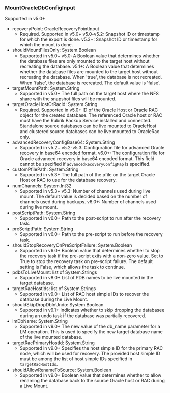 ### MountOracleDbConfigInput
Supported in v5.0+

- recoveryPoint: OracleRecoveryPointInput
  - Required. Supported in v5.0+
v5.0-v5.2: Snapshot ID or timestamp for which the export is done.
v5.3+: Snapshot ID or timestamp for which the mount is done.
- shouldMountFilesOnly: System.Boolean
  - Supported in v5.0+
v5.0: A Boolean value that determines whether the database files are only mounted to the target host without recreating the database.
v5.1+: A Boolean value that determines whether the database files are mounted to the target host without recreating the database. When 'true', the database is not recreated. When 'false', the database is recreated. The default value is 'false'.
- targetMountPath: System.String
  - Supported in v5.0+
The full path on the target host where the NFS share with the snapshot files will be mounted.
- targetOracleHostOrRacId: System.String
  - Required. Supported in v5.0+
ID of the Oracle Host or Oracle RAC object for the created database. The referenced Oracle host or RAC must have the Rubrik Backup Service installed and connected. Standalone source databases can be live mounted to OracleHost and clustered source databases can be live mounted to OracleRac only.
- advancedRecoveryConfigBase64: System.String
  - Supported in v5.2+
v5.2-v5.3: Configuration file for advanced Oracle recovery in base64 encoded format.
v6.0+: The configuration file for Oracle advanced recovery in base64 encoded format. This field cannot be specified if `advancedRecoveryConfigMap` is specified.
- customPfilePath: System.String
  - Supported in v5.3+
The full path of the pfile on the target Oracle Host or RAC to use for the database recovery.
- numChannels: System.Int32
  - Supported in v5.3+
v5.3: Number of channels used during live mount. The default value is decided based on the number of channels used during backups.
v6.0+: Number of channels used during live mount.
- postScriptPath: System.String
  - Supported in v6.0+
Path to the post-script to run after the recovery task.
- preScriptPath: System.String
  - Supported in v6.0+
Path to the pre-script to run before the recovery task.
- shouldStopRecoveryOnPreScriptFailure: System.Boolean
  - Supported in v6.0+
Boolean value that determines whether to stop the recovery task if the pre-script exits with a non-zero value. Set to True to stop the recovery task on pre-script failure. The default setting is False, which allows the task to continue.
- pdbsToLiveMount: list of System.Strings
  - Supported in v8.0+
List of PDB names to be live mounted in the target database.
- targetRacHostIds: list of System.Strings
  - Supported in v9.0+
List of RAC host simple IDs to recover the database during the Live Mount.
- shouldSkipDropDbInUndo: System.Boolean
  - Supported in v9.1+
Indicates whether to skip dropping the databasee during an undo task if the database was partially recovered.
- lmDbName: System.String
  - Supported in v9.0+
The new value of the db_name parameter for a LM operation. This is used to specify the new target database name of the live mounted database.
- targetRacPrimaryHostId: System.String
  - Supported in v9.0+
Specifies the host simple ID for the primary RAC node, which will be used for recovery. The provided host simple ID must be among the list of host simple IDs specified in `targetRacHostIds`.
- shouldAllowRenameToSource: System.Boolean
  - Supported in v9.0+
Boolean value that determines whether to allow renaming the database back to the source Oracle host or RAC during a Live Mount.
